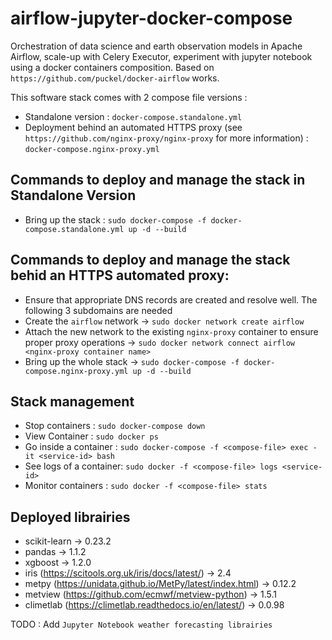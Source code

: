 # airflow-jupyter-docker-compose
Orchestration of data science and earth observation models in Apache Airflow, scale-up with Celery Executor, experiment with jupyter notebook using a docker containers composition. Based on `https://github.com/puckel/docker-airflow` works.

This software stack comes with 2 compose file versions : 
* Standalone version : `docker-compose.standalone.yml`
* Deployment behind an automated HTTPS proxy (see `https://github.com/nginx-proxy/nginx-proxy` for more information) : `docker-compose.nginx-proxy.yml`

## Commands to deploy and manage the stack in Standalone Version
* Bring up the stack : `sudo docker-compose -f docker-compose.standalone.yml up -d --build`

## Commands to deploy and manage the stack behid an HTTPS automated proxy: 
* Ensure that appropriate DNS records are created and resolve well. The following 3 subdomains are needed
* Create the `airflow` network -> `sudo docker network create airflow`
* Attach the new network to the existing `nginx-proxy` container to ensure proper proxy operations -> `sudo docker network connect airflow <nginx-proxy container name>`
* Bring up the whole stack ->  `sudo docker-compose -f docker-compose.nginx-proxy.yml up -d --build`

## Stack management
* Stop containers : `sudo docker-compose down`
* View Container : `sudo docker ps`
* Go inside a container : `sudo docker-compose -f <compose-file> exec -it <service-id> bash`
* See logs of a container: `sudo docker -f <compose-file> logs <service-id>`
* Monitor containers : `sudo docker -f <compose-file> stats`

## Deployed librairies 
* scikit-learn -> 0.23.2
* pandas -> 1.1.2
* xgboost -> 1.2.0
* iris (https://scitools.org.uk/iris/docs/latest/) -> 2.4
* metpy (https://unidata.github.io/MetPy/latest/index.html) -> 0.12.2
* metview (https://github.com/ecmwf/metview-python) -> 1.5.1
* climetlab (https://climetlab.readthedocs.io/en/latest/) -> 0.0.98

TODO : Add `Jupyter Notebook weather forecasting librairies` 